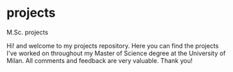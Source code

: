 # projects
M.Sc. projects

Hi! and welcome to my projects repository.
Here you can find the projects I've worked on throughout my Master of Science degree at the University of Milan.
All comments and feedback are very valuable.
Thank you!
